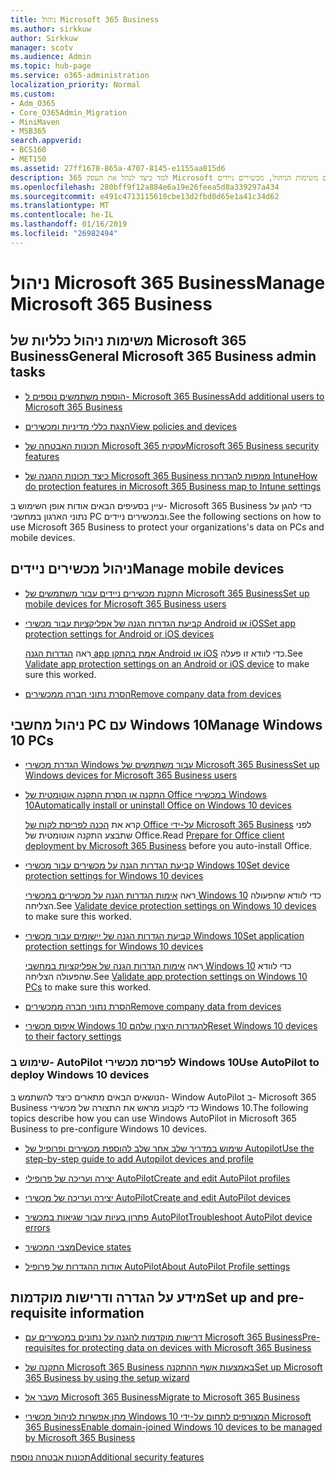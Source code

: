 ```yaml
---
title: ניהול Microsoft 365 Business
ms.author: sirkkuw
author: Sirkkuw
manager: scotv
ms.audience: Admin
ms.topic: hub-page
ms.service: o365-administration
localization_priority: Normal
ms.custom:
- Adm_O365
- Core_O365Admin_Migration
- MiniMaven
- MSB365
search.appverid:
- BCS160
- MET150
ms.assetid: 27ff1678-865a-4707-8145-e1155aa815d6
description: למד כיצד לנהל את העסק 365 Microsoft הקשורים משימות הניהול, מכשירים ניידים, Windows 10PCs ומשימות רבות כאלה.
ms.openlocfilehash: 280bff9f12a884e6a19e26feea5d8a339297a434
ms.sourcegitcommit: e491c4713115610cbe13d2fbd0d65e1a41c34d62
ms.translationtype: MT
ms.contentlocale: he-IL
ms.lasthandoff: 01/16/2019
ms.locfileid: "26982494"
---
```

# <a name="manage-microsoft-365-business"></a><span data-ttu-id="77497-103">ניהול Microsoft 365 Business</span><span class="sxs-lookup"><span data-stu-id="77497-103">Manage Microsoft 365 Business</span></span>

## <a name="general-microsoft-365-business-admin-tasks"></a><span data-ttu-id="77497-104">משימות ניהול כלליות של Microsoft 365 Business</span><span class="sxs-lookup"><span data-stu-id="77497-104">General Microsoft 365 Business admin tasks</span></span>

- [<span data-ttu-id="77497-105">הוספת משתמשים נוספים ל- Microsoft 365 Business</span><span class="sxs-lookup"><span data-stu-id="77497-105">Add additional users to Microsoft 365 Business</span></span>](add-users-m365b.md)
    
- [<span data-ttu-id="77497-106">הצגת כללי מדיניות ומכשירים</span><span class="sxs-lookup"><span data-stu-id="77497-106">View policies and devices</span></span>](view-policies-and-devices.md)
    
- [<span data-ttu-id="77497-107">תכונות האבטחה של Microsoft 365 עסקית</span><span class="sxs-lookup"><span data-stu-id="77497-107">Microsoft 365 Business security features</span></span>](security-features.md)
    
- [<span data-ttu-id="77497-108">כיצד תכונות ההגנה של Microsoft 365 Business ממפות להגדרות Intune</span><span class="sxs-lookup"><span data-stu-id="77497-108">How do protection features in Microsoft 365 Business map to Intune settings</span></span>](map-protection-features-to-intune-settings.md)
    
<span data-ttu-id="77497-109">עיין בסעיפים הבאים אודות אופן השימוש ב- Microsoft 365 Business כדי להגן על נתוני הארגון במחשבי PC ובמכשירים ניידים.</span><span class="sxs-lookup"><span data-stu-id="77497-109">See the following sections on how to use Microsoft 365 Business to protect your organizations's data on PCs and mobile devices.</span></span>
  
## <a name="manage-mobile-devices"></a><span data-ttu-id="77497-110">ניהול מכשירים ניידים</span><span class="sxs-lookup"><span data-stu-id="77497-110">Manage mobile devices</span></span>

- [<span data-ttu-id="77497-111">התקנת מכשירים ניידים עבור משתמשים של Microsoft 365 Business</span><span class="sxs-lookup"><span data-stu-id="77497-111">Set up mobile devices for Microsoft 365 Business users</span></span>](set-up-mobile-devices.md)
    
- [<span data-ttu-id="77497-112">קביעת הגדרות הגנה של אפליקציות עבור מכשירי Android או iOS</span><span class="sxs-lookup"><span data-stu-id="77497-112">Set app protection settings for Android or iOS devices</span></span>](app-protection-settings-for-android-and-ios.md)
    
    <span data-ttu-id="77497-113">ראה [הגדרות הגנה app אמת בהתקן Android או iOS](validate-settings-on-android-or-ios.md) כדי לוודא זו פעלה.</span><span class="sxs-lookup"><span data-stu-id="77497-113">See [Validate app protection settings on an Android or iOS device](validate-settings-on-android-or-ios.md) to make sure this worked.</span></span> 
    
- [<span data-ttu-id="77497-114">הסרת נתוני חברה ממכשירים</span><span class="sxs-lookup"><span data-stu-id="77497-114">Remove company data from devices</span></span>](remove-company-data.md)
    
## <a name="manage-windows-10-pcs"></a><span data-ttu-id="77497-115">ניהול מחשבי PC עם Windows 10</span><span class="sxs-lookup"><span data-stu-id="77497-115">Manage Windows 10 PCs</span></span>

- [<span data-ttu-id="77497-116">הגדרת מכשירי Windows עבור משתמשים של Microsoft 365 Business</span><span class="sxs-lookup"><span data-stu-id="77497-116">Set up Windows devices for Microsoft 365 Business users</span></span>](set-up-windows-devices.md)
    
- [<span data-ttu-id="77497-117">התקנה או הסרת התקנה אוטומטית של Office במכשירי Windows 10</span><span class="sxs-lookup"><span data-stu-id="77497-117">Automatically install or uninstall Office on Windows 10 devices</span></span>](auto-install-or-uninstall-office.md)
    
    <span data-ttu-id="77497-118">קרא את [הכנה לפריסת לקוח של Office על-ידי Microsoft 365 Business](prepare-for-office-client-deployment.md) לפני שתבצע התקנה אוטומטית של Office.</span><span class="sxs-lookup"><span data-stu-id="77497-118">Read [Prepare for Office client deployment by Microsoft 365 Business](prepare-for-office-client-deployment.md) before you auto-install Office.</span></span> 
    
- [<span data-ttu-id="77497-119">קביעת הגדרות הגנה על מכשירים עבור מכשירי Windows 10</span><span class="sxs-lookup"><span data-stu-id="77497-119">Set device protection settings for Windows 10 devices</span></span>](protection-settings-for-windows-10-pcs.md)
    
    <span data-ttu-id="77497-120">ראה [אימות הגדרות הגנה על מכשירים במכשירי Windows 10](validate-settings-on-windows-10-pcs.md) כדי לוודא שהפעולה הצליחה.</span><span class="sxs-lookup"><span data-stu-id="77497-120">See [Validate device protection settings on Windows 10 devices](validate-settings-on-windows-10-pcs.md) to make sure this worked.</span></span> 
    
- [<span data-ttu-id="77497-121">קביעת הגדרות הגנה של יישומים עבור מכשירי Windows 10</span><span class="sxs-lookup"><span data-stu-id="77497-121">Set application protection settings for Windows 10 devices</span></span>](protection-settings-for-windows-10-devices.md)
    
    <span data-ttu-id="77497-122">ראה [אימות הגדרות הגנה של אפליקציות במחשבי Windows 10](validate-protection-settings-on-windows-10-pcs.md) כדי לוודא שהפעולה הצליחה.</span><span class="sxs-lookup"><span data-stu-id="77497-122">See [Validate app protection settings on Windows 10 PCs](validate-protection-settings-on-windows-10-pcs.md) to make sure this worked.</span></span> 
    
- [<span data-ttu-id="77497-123">הסרת נתוני חברה ממכשירים</span><span class="sxs-lookup"><span data-stu-id="77497-123">Remove company data from devices</span></span>](remove-company-data.md)
    
- [<span data-ttu-id="77497-124">איפוס מכשירי Windows 10 להגדרות היצרן שלהם</span><span class="sxs-lookup"><span data-stu-id="77497-124">Reset Windows 10 devices to their factory settings</span></span>](reset-devices-to-factory-settings.md)
    
### <a name="use-autopilot-to-deploy-windows-10-devices"></a><span data-ttu-id="77497-125">שימוש ב- AutoPilot לפריסת מכשירי Windows 10</span><span class="sxs-lookup"><span data-stu-id="77497-125">Use AutoPilot to deploy Windows 10 devices</span></span>

<span data-ttu-id="77497-126">הנושאים הבאים מתארים כיצד להשתמש ב- Window AutoPilot ב- Microsoft 365 Business כדי לקבוע מראש את התצורה של מכשירי Windows 10.</span><span class="sxs-lookup"><span data-stu-id="77497-126">The following topics describe how you can use Windows AutoPilot in Microsoft 365 Business to pre-configure Windows 10 devices.</span></span>
  
- [<span data-ttu-id="77497-127">שימוש במדריך שלב אחר שלב להוספת מכשירים ופרופיל של Autopilot</span><span class="sxs-lookup"><span data-stu-id="77497-127">Use the step-by-step guide to add Autopilot devices and profile</span></span>](add-autopilot-devices-and-profile.md)
    
- [<span data-ttu-id="77497-128">יצירה ועריכה של פרופילי AutoPilot</span><span class="sxs-lookup"><span data-stu-id="77497-128">Create and edit AutoPilot profiles</span></span>](create-and-edit-autopilot-profiles.md)
    
- [<span data-ttu-id="77497-129">יצירה ועריכה של מכשירי AutoPilot</span><span class="sxs-lookup"><span data-stu-id="77497-129">Create and edit AutoPilot devices</span></span>](create-and-edit-autopilot-devices.md)
    
- [<span data-ttu-id="77497-130">פתרון בעיות עבור שגיאות במכשיר AutoPilot</span><span class="sxs-lookup"><span data-stu-id="77497-130">Troubleshoot AutoPilot device errors</span></span>](troubleshoot-autopilot-errors.md)
    
- [<span data-ttu-id="77497-131">מצבי המכשיר</span><span class="sxs-lookup"><span data-stu-id="77497-131">Device states</span></span>](device-states.md)
    
- [<span data-ttu-id="77497-132">אודות ההגדרות של פרופיל AutoPilot</span><span class="sxs-lookup"><span data-stu-id="77497-132">About AutoPilot Profile settings</span></span>](autopilot-profile-settings.md)
    
## <a name="set-up-and-pre-requisite-information"></a><span data-ttu-id="77497-133">מידע על הגדרה ודרישות מוקדמות</span><span class="sxs-lookup"><span data-stu-id="77497-133">Set up and pre-requisite information</span></span>

- [<span data-ttu-id="77497-134">דרישות מוקדמות להגנה על נתונים במכשירים עם Microsoft 365 Business</span><span class="sxs-lookup"><span data-stu-id="77497-134">Pre-requisites for protecting data on devices with Microsoft 365 Business</span></span>](pre-requisites-for-data-protection.md)
    
- [<span data-ttu-id="77497-135">התקנה של Microsoft 365 Business באמצעות אשף ההתקנה</span><span class="sxs-lookup"><span data-stu-id="77497-135">Set up Microsoft 365 Business by using the setup wizard</span></span>](set-up.md)
    
- [<span data-ttu-id="77497-136">מעבר אל Microsoft 365 Business</span><span class="sxs-lookup"><span data-stu-id="77497-136">Migrate to Microsoft 365 Business</span></span>](migrate-to-microsoft-365-business.md)
    
- [<span data-ttu-id="77497-137">מתן אפשרות לניהול מכשירי Windows 10 המצורפים לתחום על-ידי Microsoft 365 Business</span><span class="sxs-lookup"><span data-stu-id="77497-137">Enable domain-joined Windows 10 devices to be managed by Microsoft 365 Business</span></span>](manage-windows-devices.md)
    
[<span data-ttu-id="77497-138">תכונות אבטחה נוספת</span><span class="sxs-lookup"><span data-stu-id="77497-138">Additional security features</span></span>](security-features.md#additional-security-features)
    

  

